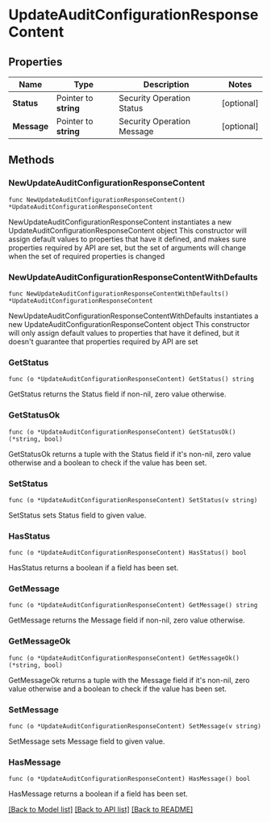 # UpdateAuditConfigurationResponseContent

## Properties

Name | Type | Description | Notes
------------ | ------------- | ------------- | -------------
**Status** | Pointer to **string** | Security Operation Status | [optional] 
**Message** | Pointer to **string** | Security Operation Message | [optional] 

## Methods

### NewUpdateAuditConfigurationResponseContent

`func NewUpdateAuditConfigurationResponseContent() *UpdateAuditConfigurationResponseContent`

NewUpdateAuditConfigurationResponseContent instantiates a new UpdateAuditConfigurationResponseContent object
This constructor will assign default values to properties that have it defined,
and makes sure properties required by API are set, but the set of arguments
will change when the set of required properties is changed

### NewUpdateAuditConfigurationResponseContentWithDefaults

`func NewUpdateAuditConfigurationResponseContentWithDefaults() *UpdateAuditConfigurationResponseContent`

NewUpdateAuditConfigurationResponseContentWithDefaults instantiates a new UpdateAuditConfigurationResponseContent object
This constructor will only assign default values to properties that have it defined,
but it doesn't guarantee that properties required by API are set

### GetStatus

`func (o *UpdateAuditConfigurationResponseContent) GetStatus() string`

GetStatus returns the Status field if non-nil, zero value otherwise.

### GetStatusOk

`func (o *UpdateAuditConfigurationResponseContent) GetStatusOk() (*string, bool)`

GetStatusOk returns a tuple with the Status field if it's non-nil, zero value otherwise
and a boolean to check if the value has been set.

### SetStatus

`func (o *UpdateAuditConfigurationResponseContent) SetStatus(v string)`

SetStatus sets Status field to given value.

### HasStatus

`func (o *UpdateAuditConfigurationResponseContent) HasStatus() bool`

HasStatus returns a boolean if a field has been set.

### GetMessage

`func (o *UpdateAuditConfigurationResponseContent) GetMessage() string`

GetMessage returns the Message field if non-nil, zero value otherwise.

### GetMessageOk

`func (o *UpdateAuditConfigurationResponseContent) GetMessageOk() (*string, bool)`

GetMessageOk returns a tuple with the Message field if it's non-nil, zero value otherwise
and a boolean to check if the value has been set.

### SetMessage

`func (o *UpdateAuditConfigurationResponseContent) SetMessage(v string)`

SetMessage sets Message field to given value.

### HasMessage

`func (o *UpdateAuditConfigurationResponseContent) HasMessage() bool`

HasMessage returns a boolean if a field has been set.


[[Back to Model list]](../README.md#documentation-for-models) [[Back to API list]](../README.md#documentation-for-api-endpoints) [[Back to README]](../README.md)


